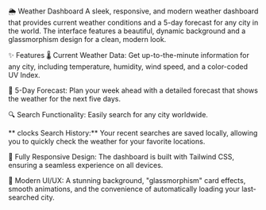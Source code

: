 🌦️ Weather Dashboard
A sleek, responsive, and modern weather dashboard that provides current weather conditions and a 5-day forecast for any city in the world. The interface features a beautiful, dynamic background and a glassmorphism design for a clean, modern look.

✨ Features
🌡️ Current Weather Data: Get up-to-the-minute information for any city, including temperature, humidity, wind speed, and a color-coded UV Index.

📅 5-Day Forecast: Plan your week ahead with a detailed forecast that shows the weather for the next five days.

🔍 Search Functionality: Easily search for any city worldwide.

** clocks  Search History:** Your recent searches are saved locally, allowing you to quickly check the weather for your favorite locations.

📱 Fully Responsive Design: The dashboard is built with Tailwind CSS, ensuring a seamless experience on all devices.

🎨 Modern UI/UX: A stunning background, "glassmorphism" card effects, smooth animations, and the convenience of automatically loading your last-searched city.

